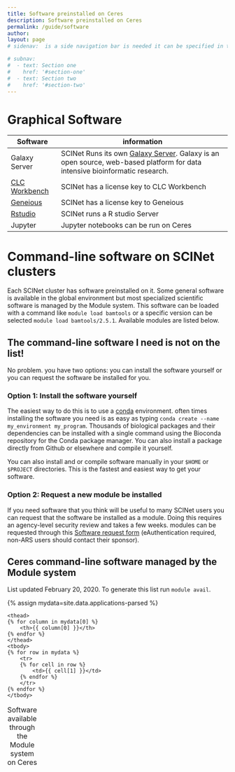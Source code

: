 ```yaml
---
title: Software preinstalled on Ceres
description: Software preinstalled on Ceres
permalink: /guide/software
author:
layout: page
# sidenav:  is a side navigation bar is needed it can be specified in the _data/navigation.yml file

# subnav:
#  - text: Section one
#    href: '#section-one'
#  - text: Section two
#    href: '#section-two'
---
```

# Graphical Software

Software | information
---|---
Galaxy Server | SCINet Runs its own [Galaxy Server](https://galaxy.scinet.science).  Galaxy is an open source, web-based platform for data intensive bioinformatic research.
[CLC Workbench](/guide/clc/) | SCINet has a license key to CLC Workbench
[Geneious](/guide/geneious) |SCINet has a license key to Geneious
[Rstudio](/guide/rstudio) | SCINet runs a R studio Server
Jupyter |  Jupyter notebooks can be run on Ceres


# Command-line software on SCINet clusters

Each SCINet cluster has software preinstalled on it. Some general software is available in the global environment but most specialized scientific software is managed by the Module system. This software can be loaded with a command like `module load bamtools` or a specific version can be selected  `module load bamtools/2.5.1`.  Available modules are listed below.

## The command-line software I need is not on the list!

No problem. you have two options: you can install the software yourself or you can request the software be installed for you.

### Option 1: Install the software yourself

The easiest way to do this is to use a [conda](https://docs.conda.io/en/latest/) environment. often times installing the software you need is as easy as typing `conda create --name my_environment my_program`. Thousands of biological packages and their dependencies can be installed with a single command using the Bioconda repository for the Conda package manager. You can also install a package directly from Github or elsewhere and compile it yourself.

You can also install and or compile software manually in your `$HOME` or `$PROJECT` directories. This is the fastest and easiest way to get your software.

### Option 2: Request a new module be installed

If you need software that you think will be useful to many SCINet users you can
request that the software be installed as a module. Doing this requires an agency-level security review and takes a few weeks. modules can be requested through this [Software request form](https://e.arsnet.usda.gov/sites/OCIO/scinet/Lists/Software%20Approval/Main1.aspx) (eAuthentication required, non-ARS users should contact their sponsor).


## Ceres command-line software managed by the Module system

List updated  February 20, 2020. To generate this list run `module avail`.

{% assign mydata=site.data.applications-parsed %}
<table>
    <caption>Software available through the Module system on Ceres </caption>

    <thead>
    {% for column in mydata[0] %}
        <th>{{ column[0] }}</th>
    {% endfor %}
    </thead>
    <tbody>
    {% for row in mydata %}
        <tr>
        {% for cell in row %}
            <td>{{ cell[1] }}</td>
        {% endfor %}
        </tr>
    {% endfor %}
    </tbody>
</table>
